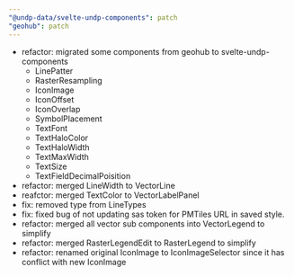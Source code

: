 ```yaml
---
"@undp-data/svelte-undp-components": patch
"geohub": patch
---
```


- refactor: migrated some components from geohub to svelte-undp-components
  - LinePatter
  - RasterResampling
  - IconImage
  - IconOffset
  - IconOverlap
  - SymbolPlacement
  - TextFont
  - TextHaloColor
  - TextHaloWidth
  - TextMaxWidth
  - TextSize
  - TextFieldDecimalPoisition
- refactor: merged LineWidth to VectorLine
- reafctor: merged TextColor to VectorLabelPanel
- fix: removed type from LineTypes
- fix: fixed bug of not updating sas token for PMTiles URL in saved style.
- refactor: merged all vector sub components into VectorLegend to simplify
- refactor: merged RasterLegendEdit to RasterLegend to simplify
- refactor: renamed original IconImage to IconImageSelector since it has conflict with new IconImage

